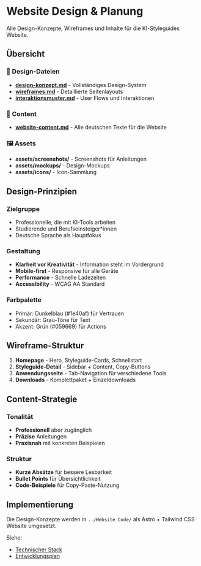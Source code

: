 # Website Design & Planung

Alle Design-Konzepte, Wireframes und Inhalte für die KI-Styleguides Website.

## Übersicht

### 🎨 Design-Dateien
- **[design-konzept.md](design-konzept.md)** - Vollständiges Design-System
- **[wireframes.md](wireframes.md)** - Detaillierte Seitenlayouts
- **[interaktionsmuster.md](interaktionsmuster.md)** - User Flows und Interaktionen

### 📝 Content
- **[website-content.md](website-content.md)** - Alle deutschen Texte für die Website

### 🖼️ Assets
- **assets/screenshots/** - Screenshots für Anleitungen
- **assets/mockups/** - Design-Mockups  
- **assets/icons/** - Icon-Sammlung

## Design-Prinzipien

### Zielgruppe
- Professionelle, die mit KI-Tools arbeiten
- Studierende und Berufseinsteiger*innen
- Deutsche Sprache als Hauptfokus

### Gestaltung
- **Klarheit vor Kreativität** - Information steht im Vordergrund
- **Mobile-first** - Responsive für alle Geräte
- **Performance** - Schnelle Ladezeiten
- **Accessibility** - WCAG AA Standard

### Farbpalette
- Primär: Dunkelblau (#1e40af) für Vertrauen
- Sekundär: Grau-Töne für Text
- Akzent: Grün (#059669) für Actions

## Wireframe-Struktur

1. **Homepage** - Hero, Styleguide-Cards, Schnellstart
2. **Styleguide-Detail** - Sidebar + Content, Copy-Buttons
3. **Anwendungsseite** - Tab-Navigation für verschiedene Tools
4. **Downloads** - Komplettpaket + Einzeldownloads

## Content-Strategie

### Tonalität
- **Professionell** aber zugänglich
- **Präzise** Anleitungen
- **Praxisnah** mit konkreten Beispielen

### Struktur
- **Kurze Absätze** für bessere Lesbarkeit
- **Bullet Points** für Übersichtlichkeit
- **Code-Beispiele** für Copy-Paste-Nutzung

## Implementierung

Die Design-Konzepte werden in `../Website Code/` als Astro + Tailwind CSS Website umgesetzt.

Siehe:
- [Technischer Stack](../Website%20Code/planning/tech-stack.md)
- [Entwicklungsplan](../Website%20Code/planning/prototype-plan.md)